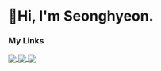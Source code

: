 
# 👋Hi, I'm Seonghyeon.
### My Links
<div>
<a href="https://velog.io/@goshk95" target="_blank">
<img align="center" src="https://img.shields.io/badge/Velog-brightgreen" />
</a>
<a href="https://goshk95.tistory.com" target="_blank">
<img align="center" src="https://img.shields.io/badge/Tistory-9cf" />
</a>
<a href="mailto:goshk77@gmail.com">
<img align="center" src="https://img.shields.io/badge/Gmail-EA4335?style=flat&logo=Gmail&logoColor=white"/>
</a>
</div>
<!-- 
---

### My Languages
<div>
<img src="https://img.shields.io/badge/JavaScript-F7DF1E?style=flat-square&logo=JavaScript&logoColor=black"/>
<img src="https://img.shields.io/badge/Python-3776AB?style=flat-square&logo=Python&logoColor=white"/>
<img src="https://img.shields.io/badge/Java-007396?style=flat-square&logo=java&logoColor=white"/>
<img src="https://img.shields.io/badge/Spring-6DB33F?style=flat-square&logo=Spring&logoColor=white"/>
</div>

### 
<a href="https://github.com/Gosh95">
  <img align="center" src="https://github-readme-stats.vercel.app/api/top-langs/?username=Gosh95&show_icons=true&title_color=ffea4f&hide_border=true&layout=compact&theme=dracula" />
</a>

---

### My Stats
<a href="https://github.com/Gosh95">
  <img align="center" src="https://github-readme-stats.vercel.app/api?username=Gosh95&show_icons=true&theme=tokyonight" />
</a>

---

### Baekjoon
[![Solved.ac Profile](http://mazassumnida.wtf/api/v2/generate_badge?boj=goshk1995)](https://solved.ac/goshk1995/) -->
